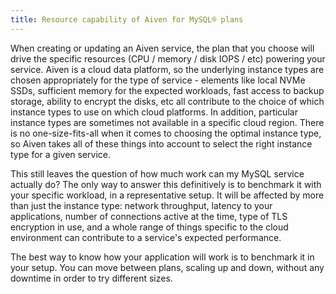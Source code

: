 ```yaml
---
title: Resource capability of Aiven for MySQL® plans
---
```


When creating or updating an Aiven service, the plan that you choose
will drive the specific resources (CPU / memory / disk IOPS / etc)
powering your service. Aiven is a cloud data platform, so the underlying
instance types are chosen appropriately for the type of service -
elements like local NVMe SSDs, sufficient memory for the expected
workloads, fast access to backup storage, ability to encrypt the disks,
etc all contribute to the choice of which instance types to use on which
cloud platforms. In addition, particular instance types are sometimes
not available in a specific cloud region. There is no one-size-fits-all
when it comes to choosing the optimal instance type, so Aiven takes all
of these things into account to select the right instance type for a
given service.

This still leaves the question of how much work can my MySQL service
actually do? The only way to answer this definitively is to benchmark it
with your specific workload, in a representative setup. It will be
affected by more than just the instance type: network throughput,
latency to your applications, number of connections active at the time,
type of TLS encryption in use, and a whole range of things specific to
the cloud environment can contribute to a service's expected
performance.

The best way to know how your application will work is to benchmark it
in your setup. You can move between plans, scaling up and down, without
any downtime in order to try different sizes.
